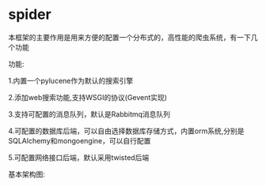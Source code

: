 spider
======

本框架的主要作用是用来方便的配置一个分布式的，高性能的爬虫系统，有一下几个功能

功能:

1.内置一个pylucene作为默认的搜索引擎 

2.添加web搜索功能,支持WSGI的协议(Gevent实现)

3.支持可配置的消息队列，默认是Rabbitmq消息队列 

4.可配置的数据库后端，可以自由选择数据库存储方式，内置orm系统,分别是SQLAlchemy和mongoengine，可以自行配置

5.可配置网络接口后端，默认采用twisted后端


基本架构图:



